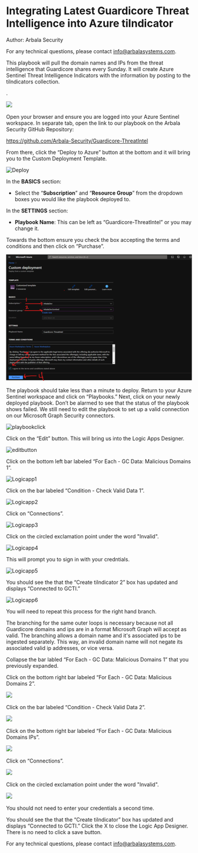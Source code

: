 # Integrating Latest Guardicore Threat Intelligence into Azure tiIndicator

Author: Arbala Security

For any technical questions, please contact info@arbalasystems.com.

This playbook will pull the domain names and IPs from the threat intelligence that Guardicore shares every Sunday. It will create Azure Sentinel Threat Intelligence Indicators with the information by posting to the tiIndicators collection.

.

<a href="https://portal.azure.com/#create/Microsoft.Template/uri/https%3A%2F%2Fraw.githubusercontent.com%2FArbala-Security%2FGuardicore-ThreatIntel%2Fmaster%2Fazuredeploy.json" target="_blank">
    <img src="https://aka.ms/deploytoazurebutton""/>
</a>
                                                                                     
Open your browser and ensure you are logged into your Azure Sentinel workspace. In separate tab, open the link to our playbook on the Arbala Security GitHub Repository:

https://github.com/Arbala-Security/Guardicore-ThreatIntel

From there, click the “Deploy to Azure” button at the bottom and it will bring you to the Custom Deployment Template.

![Deploy](Images/)

In the **BASICS** section:  

* Select the “**Subscription**” and “**Resource Group**” from the dropdown boxes you would like the playbook deployed to.  

In the **SETTINGS** section:   

* **Playbook Name**: This can be left as “Guardicore-ThreatIntel” or you may change it.  

Towards the bottom ensure you check the box accepting the terms and conditions and then click on “Purchase”. 

![template](Images/template.png)

The playbook should take less than a minute to deploy. Return to your Azure Sentinel workspace and click on “Playbooks.” Next, click on your newly deployed playbook. Don’t be alarmed to see that the status of the playbook shows failed. We still need to edit the playbook to set up a valid connection on our Microsoft Graph Security connectors.  

![playbookclick](Images/)

Click on the “Edit” button. This will bring us into the Logic Apps Designer.

![editbutton](Images/)

Click on the bottom left bar labeled “For Each - GC Data: Malicious Domains 1”. 

![Logicapp1](Images/)

Click on the bar labeled “Condition - Check Valid Data 1”. 

![Logicapp2](Images/)

Click on “Connections”.  

![Logicapp3](Images/)

Click on the circled exclamation point under the word "Invalid". 

![Logicapp4](Images/)

This will prompt you to sign in with your credntials.

![Logicapp5](Images/)

You should see the that the “Create tiIndicator 2” box has updated and displays “Connected to GCTI.”

![Logicapp6](Images/)

You will need to repeat this process for the right hand branch. 

The branching for the same outer loops is necessary because not all Guardicore domains and ips are in a format Microsoft Graph will accept as valid. 
The branching allows a domain name and it's associated ips to be ingested separately.
This way, an invalid domain name will not negate its associated valid ip addresses, or vice versa.

Collapse the bar labled “For Each - GC Data: Malicious Domains 1” that you previously expanded. 

Click on the bottom right bar labeled “For Each - GC Data: Malicious Domains 2”. 

![](Images/)

Click on the bar labeled “Condition - Check Valid Data 2”. 

![](Images/)

Click on the bottom right bar labeled “For Each - GC Data: Malicious Domains IPs”. 

![](Images/)

Click on “Connections”.  

![](Images/)

Click on the circled exclamation point under the word "Invalid". 

![](Images/)

You should not need to enter your credentials a second time.

You should see the that the “Create tiIndicator” box has updated and displays “Connected to GCTI.” Click the X to close the Logic App Designer. There is no need to click a save button.  

For any technical questions, please contact info@arbalasystems.com.

